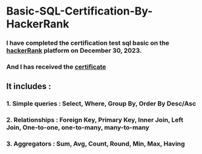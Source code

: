 # Basic-SQL-Certification-By-HackerRank
###   I have completed the certification test sql basic on the [hackerRank](https://www.hackerrank.com/) platform on December 30, 2023.
###   And I has received the [certificate](https://www.hackerrank.com/certificates/f03f608f4775)
##    It includes :
###     1. Simple queries : Select, Where, Group By, Order By Desc/Asc
###     2. Relationships : Foreign Key, Primary Key, Inner Join, Left Join, One-to-one, one-to-many, many-to-many
###     3. Aggregators : Sum, Avg, Count, Round, Min, Max, Having
